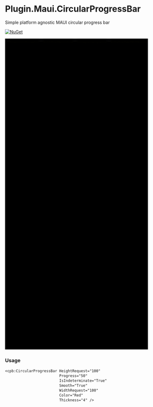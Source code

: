 # Plugin.Maui.CircularProgressBar

Simple platform agnostic MAUI circular progress bar

[![NuGet](https://img.shields.io/nuget/v/Plugin.Maui.CircularProgressBar.svg?maxAge=2592000)](https://www.nuget.org/packages/Plugin.Maui.CircularProgressBar/1.0.0)

<img src="cpb.gif?raw=true" alt="showcase">

### Usage
```xaml
<cpb:CircularProgressBar HeightRequest="100"
                         Progress="50"
                         IsIndeterminate="True"
                         Smooth="True"
                         WidthRequest="100"
                         Color="Red" 
                         Thickness="4" />
```